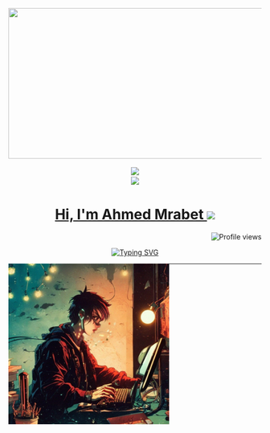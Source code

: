 <img src="https://64.media.tumblr.com/c5543874b9cbe98da1d20945a45e989b/tumblr_o5a5r9Z9O71tvppquo1_r1_1280.gifv" height="300px" width="1300px"/> <div id="header" align="center"> <img src="https://media.giphy.com/media/M9gbBd9nbDrOTu1Mqx/giphy.gif" width="100"/> <div> <a href="https://www.linkedin.com/in/ahmedmrabet/" target="_blank"> <img src="https://img.shields.io/badge/LinkedIn-0077B5?style=for-the-badge&logo=linkedin&logoColor=white" /> <h1 align="center"> Hi, I'm Ahmed Mrabet <img src="https://media.giphy.com/media/hvRJCLFzcasrR4ia7z/giphy.gif" width="30"></h1> <!--<img src="https://komarev.com/ghpvc/?username=Bratet&label=Profile%20Views&color=0e75b6&style=flat" align='right' alt="Ahmedmaurya" />--> <img src="https://komarev.com/ghpvc/?username=Bratet" alt="Profile views" align='right'/> <a href="https://github.com/Bratet/Bratet/"> </a> <br/> <!-- Typing SVG by DenverCoder1 - https://github.com/DenverCoder1/readme-typing-svg --> <p align="center"> <a href="https://git.io/typing-svg"><img src="https://readme-typing-svg.demolab.com?font=Fira+Code&pause=1000&color=1795FF&center=true&width=435&lines=Artificial+Intelligence+Engineer;Data+scientist;Open+Source+Contributor;Freelancer" alt="Typing SVG" /></a> </p> <img align="left" src="https://github.com/Bratet/Bratet/blob/main/image.jpeg" alt="Unfortunately I didn't find the author of the pic, feel to open a pull request if found" width="320" height="320" /> <hr>
